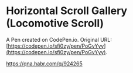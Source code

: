 # Horizontal Scroll Gallery (Locomotive Scroll)

A Pen created on CodePen.io. Original URL: [https://codepen.io/sfi0zy/pen/PoGvYyy](https://codepen.io/sfi0zy/pen/PoGvYyy).

https://qna.habr.com/q/924265

